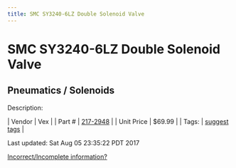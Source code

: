 ```yaml
---
title: SMC SY3240-6LZ Double Solenoid Valve
---
```


# SMC SY3240-6LZ Double Solenoid Valve
## Pneumatics / Solenoids
Description: 	 

| Vendor | Vex | 
| Part # | [217-2948](http://www.vexrobotics.com/solenoids-and-manifolds.html) | 
| Unit Price | $69.99 | 
| Tags: | [suggest tags](https://docs.google.com/forms/d/e/1FAIpQLSeWyY8v3RgOty-MyWmh9U0iivNYN_molChYyS-0U-o-kOAv_g/viewform) | 

Last updated: Sat Aug 05 23:35:22 PDT 2017

 [Incorrect/Incomplete information?](https://docs.google.com/forms/d/e/1FAIpQLSeWyY8v3RgOty-MyWmh9U0iivNYN_molChYyS-0U-o-kOAv_g/viewform)